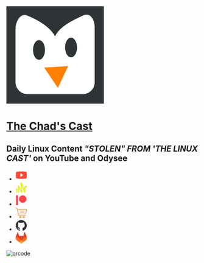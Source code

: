 <!DOCTYPE html>
<html lang="en">

<head>
  <meta charset="utf-8">
  <meta name="viewport" content="width=device-width, initial-scale=1.0">
  <meta name="description" content="Daily Linux Content on YouTube and Odysee">
  <meta name="generator" content="Eleventy v1.0.2">
  <link rel="alternate" href="/feed/feed.xml" type="application/atom+xml" title="The Linux Cast">
  <link rel="alternate" href="/feed/feed.json" type="application/json" title="The Linux Cast">
  <link rel="shortcut icon" href="/img/favicon.png">
  <link rel="stylesheet" href="/css/style.css">
  <link rel="stylesheet" href="/css/tlc.css">
</head>

<body>
  <a href="/"><img src="/img/logo.png" alt="logo" class="logo"></a>
  <h1 class="header"><a href="https://thelinuxcast-clone.vercel.app">The Chad's Cast</a></h1>
  <h2 class="subheader">Daily Linux Content <i>"STOLEN" FROM 'THE LINUX CAST'</i> on YouTube and Odysee</h2>
  <ul class="menu center">
    <li>
      <a href="https://youtube.com/@SlimTux" target="_blank"><img src="/img/youtube.png" title="Subscribe on YouTube"
          class="menu"></a>
    </li>
    <li>
      <a href="https://anchor.fm/@SlimTux" target="_blank"><img src="/img/anchor.png" title="Subscribe on Anchor"
          class="menu"></a>
    </li>
    <li>
      <a href="https://patreon.com/@SlimTux" target="_blank"><img src="/img/patreon.png" title="Support on Patreon"
          class="menu"></a>
    </li>
    <li>
      <a href="https://zaney.creator-spring.com/" target="_blank"><img src="/img/store.png" title="Shop in our store"
          class="menu"></a>
    </li>
    <li>
      <a href="https://github.com/SlimTux" target="_blank"><img src="/img/github.png" title="Find My Dotfiles"
          class="menu"></a>
    </li>
    <li>
      <a href="https://gitlab.com/SlimTux1" target="_blank"><img src="/img/gitlab.png" title="Find My Dotfiles"
          class="menu"></a>
    </li>
  </ul>

![qrcode](https://hackmd.io/_uploads/r1yAig_H2.png)

  <main class="tmpl-home">
